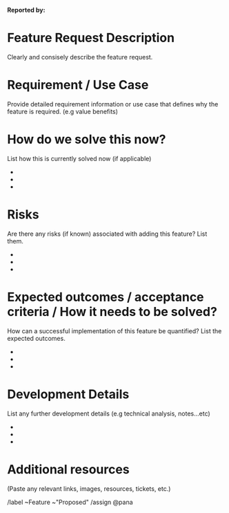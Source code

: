 **Reported by:**  <br/>

# Feature Request Description

Clearly and consisely describe the feature request.

# Requirement / Use Case

Provide detailed requirement information or use case that defines why the feature is required. (e.g value benefits)

# How do we solve this now?

List how this is currently solved now (if applicable)

-
-
-


# Risks

Are there any risks (if known) associated with adding this feature? List them.

-
-
-


# Expected outcomes / acceptance criteria / How it needs to be solved?

How can a successful implementation of this feature be quantified? List the expected outcomes.

- 
-
-

# Development Details

List any further development details (e.g technical analysis, notes...etc)

-
-
-


# Additional resources

(Paste any relevant links, images, resources, tickets, etc.)


/label ~Feature ~"Proposed" 
/assign @pana
